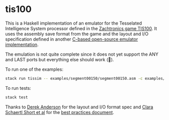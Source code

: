 # tis100

This is a Haskell implementation of an emulator for the Tesselated Intelligence System processor defined in the [Zachtronics game TIS100](http://www.zachtronics.com/tis-100/). It uses the assembly save format from the game and the layout and I/O specification defined in another [C-based open-source emulator implementation](https://github.com/Phlarx/tis).

The emulation is not quite complete since it does not yet support the ANY and LAST ports but everything else should work (🤞).

To run one of the examples:
```sh
stack run tissim -- examples/segment00150/segment00150.asm -c examples/segment00150/segment00150.cfg
```

To run tests:
```sh
stack test
```

Thanks to [Derek Anderson](https://github.com/Phlarx) for the layout and I/O format spec and [Clara Schaertl Short et al](https://github.com/kk4ead) for the [best practices document](https://kk4ead.github.io/tis-100/).
